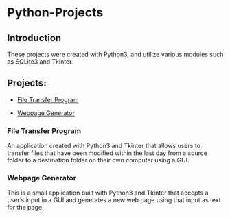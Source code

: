 # Python-Projects

## Introduction
These projects were created with Python3, and utilize various modules such as SQLite3 and Tkinter.

## Projects:
* [File Transfer Program](https://github.com/lytburton/Python-Projects/releases/tag/v1.7)

* [Webpage Generator](https://github.com/lytburton/Python-Projects/releases/tag/v1.6)

### File Transfer Program
An application created with Python3 and Tkinter that allows users to transfer files that have been modified within the last day from a source folder to a destination folder on their own computer using a GUI.

### Webpage Generator
This is a small application built with Python3 and Tkinter that accepts a user’s input in a GUI and generates a new web page using that input as text for the page.




